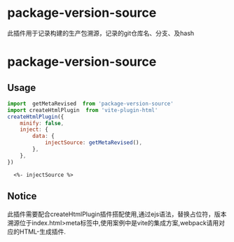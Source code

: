 # package-version-source

此插件用于记录构建的生产包溯源，记录的git仓库名、分支、及hash

# package-version-source

## Usage

```js
import  getMetaRevised  from 'package-version-source'
import createHtmlPlugin  from 'vite-plugin-html'
createHtmlPlugin({
    minify: false,
    inject: {
        data: {
            injectSource: getMetaRevised(),
        },
    },
})
```

```html(meta位置添加)
  <%- injectSource %>
```

## Notice
此插件需要配合createHtmlPlugin插件搭配使用,通过ejs语法，替换占位符，版本溯源位于index.html>meta标签中,使用案例中是vite的集成方案,webpack请用对应的HTML-生成插件.


